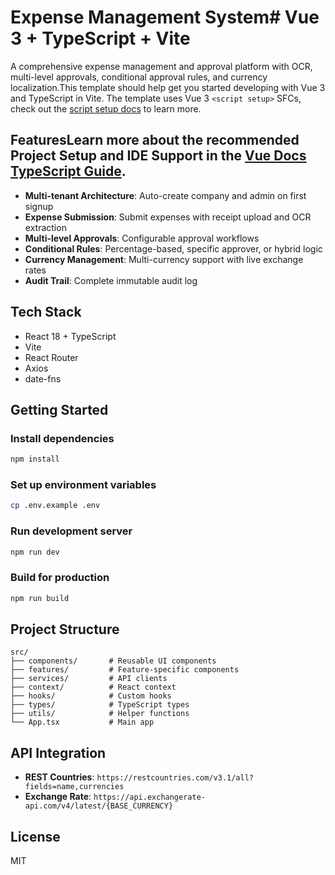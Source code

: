 # Expense Management System# Vue 3 + TypeScript + Vite



A comprehensive expense management and approval platform with OCR, multi-level approvals, conditional approval rules, and currency localization.This template should help get you started developing with Vue 3 and TypeScript in Vite. The template uses Vue 3 `<script setup>` SFCs, check out the [script setup docs](https://v3.vuejs.org/api/sfc-script-setup.html#sfc-script-setup) to learn more.



## FeaturesLearn more about the recommended Project Setup and IDE Support in the [Vue Docs TypeScript Guide](https://vuejs.org/guide/typescript/overview.html#project-setup).


- **Multi-tenant Architecture**: Auto-create company and admin on first signup
- **Expense Submission**: Submit expenses with receipt upload and OCR extraction
- **Multi-level Approvals**: Configurable approval workflows
- **Conditional Rules**: Percentage-based, specific approver, or hybrid logic
- **Currency Management**: Multi-currency support with live exchange rates
- **Audit Trail**: Complete immutable audit log

## Tech Stack

- React 18 + TypeScript
- Vite
- React Router
- Axios
- date-fns

## Getting Started

### Install dependencies
```bash
npm install
```

### Set up environment variables
```bash
cp .env.example .env
```

### Run development server
```bash
npm run dev
```

### Build for production
```bash
npm run build
```

## Project Structure

```
src/
├── components/       # Reusable UI components
├── features/         # Feature-specific components
├── services/         # API clients
├── context/          # React context
├── hooks/            # Custom hooks
├── types/            # TypeScript types
├── utils/            # Helper functions
└── App.tsx           # Main app
```

## API Integration

- **REST Countries**: `https://restcountries.com/v3.1/all?fields=name,currencies`
- **Exchange Rate**: `https://api.exchangerate-api.com/v4/latest/{BASE_CURRENCY}`

## License

MIT
